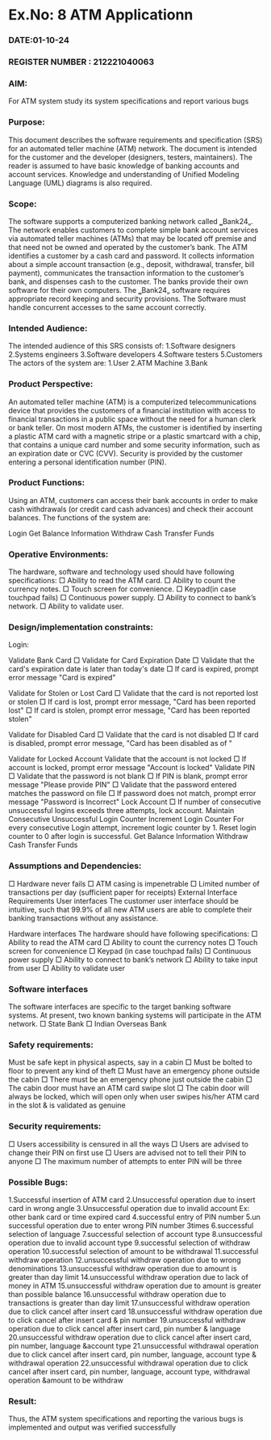 # Ex.No: 8  ATM Applicationn
### DATE:01-10-24                                                                        
### REGISTER NUMBER : 212221040063
### AIM: 
For ATM system study its system specifications and report various bugs
### Purpose:
This document describes the software requirements and specification (SRS) for an automated teller machine (ATM) network. The document is intended for the customer and the developer (designers, testers, maintainers). The reader is assumed to have basic knowledge of banking accounts and account services. Knowledge and understanding of Unified Modeling Language (UML) diagrams is also required.

### Scope:

The software supports a computerized banking network called ‗Bank24„. The network enables customers to complete simple bank account services via automated teller machines (ATMs) that may be located off premise and that need not be owned and operated by the customer’s bank. The ATM identifies a customer by a cash card and password. It collects information about a simple account transaction (e.g., deposit, withdrawal, transfer, bill payment), communicates the transaction information to the customer’s bank, and dispenses cash to the customer. The banks provide their own software for their own computers. The ‗Bank24„ software requires appropriate record keeping and security provisions. The Software must handle concurrent accesses to the same account correctly.


### Intended Audience:

The intended audience of this SRS consists of: 1.Software designers 2.Systems engineers 3.Software developers 4.Software testers 5.Customers The actors of the system are: 1.User 2.ATM Machine 3.Bank



### Product Perspective:

An automated teller machine (ATM) is a computerized telecommunications device that provides the customers of a financial institution with access to financial transactions in a public space without the need for a human clerk or bank teller. On most modern ATMs, the customer is identified by inserting a plastic ATM card with a magnetic stripe or a plastic smartcard with a chip, that contains a unique card number and some security information, such as an expiration date or CVC (CVV). Security is provided by the customer entering a personal identification number (PIN).




### Product Functions:
Using an ATM, customers can access their bank accounts in order to make cash withdrawals (or credit card cash advances) and check their account balances. The functions of the system are:

Login
Get Balance Information
Withdraw Cash
Transfer Funds


### Operative Environments:
The hardware, software and technology used should have following specifications: □ Ability to read the ATM card. □ Ability to count the currency notes. □ Touch screen for convenience. □ Keypad(in case touchpad fails) □ Continuous power supply. □ Ability to connect to bank’s network. □ Ability to validate user.


### Design/implementation constraints: 
Login:

Validate Bank Card □ Validate for Card Expiration Date □ Validate that the card's expiration date is later than today's date □ If card is expired, prompt error message "Card is expired"

Validate for Stolen or Lost Card □ Validate that the card is not reported lost or stolen □ If card is lost, prompt error message, "Card has been reported lost" □ If card is stolen, prompt error message, "Card has been reported stolen"

Validate for Disabled Card □ Validate that the card is not disabled □ If card is disabled, prompt error message, "Card has been disabled as of "

Validate for Locked Account Validate that the account is not locked □ If account is locked, prompt error message "Account is locked" Validate PIN □ Validate that the password is not blank □ If PIN is blank, prompt error message "Please provide PIN" □ Validate that the password entered matches the password on file □ If password does not match, prompt error message "Password is Incorrect" Lock Account □ If number of consecutive unsuccessful logins exceeds three attempts, lock account. Maintain Consecutive Unsuccessful Login Counter Increment Login Counter For every consecutive Login attempt, increment logic counter by 1. Reset login counter to 0 after login is successful. Get Balance Information Withdraw Cash Transfer Funds


### Assumptions and Dependencies: 
□ Hardware never fails □ ATM casing is impenetrable □ Limited number of transactions per day (sufficient paper for receipts) External Interface Requirements User interfaces The customer user interface should be intuitive, such that 99.9% of all new ATM users are able to complete their banking transactions without any assistance.

Hardware interfaces The hardware should have following specifications: □ Ability to read the ATM card □ Ability to count the currency notes □ Touch screen for convenience □ Keypad (in case touchpad fails) □ Continuous power supply □ Ability to connect to bank’s network □ Ability to take input from user □ Ability to validate user

### Software interfaces 
The software interfaces are specific to the target banking software systems. At present, two known banking systems will participate in the ATM network. □ State Bank □ Indian Overseas Bank



### Safety requirements: 
Must be safe kept in physical aspects, say in a cabin □ Must be bolted to floor to prevent any kind of theft □ Must have an emergency phone outside the cabin □ There must be an emergency phone just outside the cabin □ The cabin door must have an ATM card swipe slot □ The cabin door will always be locked, which will open only when user swipes his/her ATM card in the slot & is validated as genuine


### Security requirements: 
□ Users accessibility is censured in all the ways □ Users are advised to change their PIN on first use □ Users are advised not to tell their PIN to anyone □ The maximum number of attempts to enter PIN will be three



### Possible Bugs:


1.Successful insertion of ATM card
2.Unsuccessful operation due to insert card in wrong angle
3.Unsuccessful operation due to invalid account Ex: other bank card or time expired card
4.successful entry of PIN number
5.un successful operation due to enter wrong PIN number 3times
6.successful selection of language
7.successful selection of account type
8.unsuccessful operation due to invalid account type
9.successful selection of withdraw operation
10.successful selection of amount to be withdrawal
11.successful withdraw operation
12.unsuccessful withdraw operation due to wrong denominations
13.unsuccessful withdraw operation due to amount is greater than day limit
14.unsuccessful withdraw operation due to lack of money in ATM
15.unsuccessful withdraw operation due to amount is greater than possible balance
16.unsuccessful withdraw operation due to transactions is greater than day limit
17.unsuccessful withdraw operation due to click cancel after insert card
18.unsuccessful withdraw operation due to click cancel after insert card & pin number
19.unsuccessful withdraw operation due to click cancel after insert card, pin number & language
20.unsuccessful withdraw operation due to click cancel after insert card, pin number, language &account type
21.unsuccessful withdrawal operation due to click cancel after insert card, pin number, language, account type & withdrawal operation
22.unsuccessful withdrawal operation due to click cancel after insert card, pin number, language, account type, withdrawal operation &amount to be withdraw


### Result:
Thus, the ATM system specifications and reporting the various bugs is implemented and output was verified successfully

